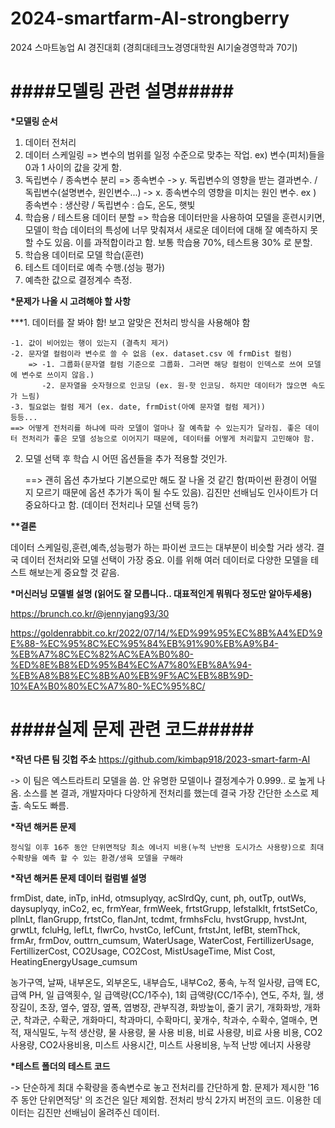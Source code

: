 # 2024-smartfarm-AI-strongberry
2024 스마트농업 AI 경진대회 (경희대테크노경영대학원 AI기술경영학과 70기)


<h1>####모델링 관련 설명#####</h1>

<b>*모델링 순서</b>
1. 데이터 전처리 
2. 데이터 스케일링 
	=> 변수의 범위를 일정 수준으로 맞추는 작업. ex) 변수(피처)들을 0과 1 사이의 값을 갖게 함.
3. 독립변수 / 종속변수 분리
	=> 종속변수 -> y. 독립변수의 영향을 받는 결과변수. / 독립변수(설명변수, 원인변수...) -> x. 종속변수의 영향을 미치는 원인 변수.
	   ex ) 종속변수 : 생산량 / 독립변수 : 습도, 온도, 햇빛
4. 학습용 / 테스트용 데이터 분할
	=> 학습용 데이터만을 사용하여 모델을 훈련시키면, 모델이 학습 데이터의 특성에 너무 맞춰져서 새로운 데이터에 대해 잘 예측하지 못 할 수도 있음. 이를 과적합이라고 함.
		보통 학습용 70%, 테스트용 30% 로 분할.
5. 학습용 데이터로 모델 학습(훈련)
6. 테스트 데이터로 예측 수행.(성능 평가)
7. 예측한 값으로 결정계수 측정.


<b>*문제가 나올 시 고려해야 할 사항</b>

***1. 데이터를 잘 봐야 함! 보고 알맞은 전처리 방식을 사용해야 함

	-1. 값이 비어있는 행이 있는지 (결측치 제거)
	-2. 문자열 컬럼이라 변수로 쓸 수 없음 (ex. dataset.csv 에 frmDist 컬럼)
		=> -1. 그룹화(문자열 컬럼 기준으로 그룹화. 그러면 해당 컬럼이 인덱스로 쓰여 모델에 변수로 쓰이지 않음.) 
		   -2. 문자열을 숫자형으로 인코딩 (ex. 원-핫 인코딩. 하지만 데이터가 많으면 속도가 느림)
	-3. 필요없는 컬럼 제거 (ex. date, frmDist(아예 문자열 컬럼 제거))
    등등...
	==> 어떻게 전처리를 하냐에 따라 모델이 얼마나 잘 예측할 수 있는지가 달라짐. 좋은 데이터 전처리가 좋은 모델 성능으로 이어지기 때문에, 데이터를 어떻게 처리할지 고민해야 함.
	
2. 모델 선택 후 학습 시 어떤 옵션들을 추가 적용할 것인가.

	==> 괜히 옵션 추가보다 기본으로만 해도 잘 나올 것 같긴 함(파이썬 환경이 어떨 지 모르기 때문에 옵션 추가가 독이 될 수도 있음). 
	    김진만 선배님도 인사이트가 더 중요하다고 함. (데이터 전처리나 모델 선택 등?)
	
<b>**결론</b>	

데이터 스케일링,훈련,예측,성능평가 하는 파이썬 코드는 대부분이 비슷할 거라 생각.
결국 데이터 전처리와 모델 선택이 가장 중요. 이를 위해 여러 데이터로 다양한 모델을 테스트 해보는게 중요할 것 같음.


<b>*머신러닝 모델별 설명 (읽어도 잘 모릅니다.. 대표적인게 뭐뭐다 정도만 알아두세용)</b>

https://brunch.co.kr/@jennyjang93/30

https://goldenrabbit.co.kr/2022/07/14/%ED%99%95%EC%8B%A4%ED%9E%88-%EC%95%8C%EC%95%84%EB%91%90%EB%A9%B4-%EB%A7%8C%EC%82%AC%EA%B0%80-%ED%8E%B8%ED%95%B4%EC%A7%80%EB%8A%94-%EB%A8%B8%EC%8B%A0%EB%9F%AC%EB%8B%9D-10%EA%B0%80%EC%A7%80-%EC%95%8C/

<h1>####실제 문제 관련 코드#####</h1>

<b>*작년 다른 팀 깃헙 주소</b>
https://github.com/kimbap918/2023-smart-farm-AI

-> 이 팀은 엑스트라트리 모델을 씀. 안 유명한 모델이나 결정계수가 0.999.. 로 높게 나옴.
   소스를 본 결과, 개발자마다 다양하게 전처리를 했는데 결국 가장 간단한 소스로 제출. 속도도 빠름.

<b>*작년 해커톤 문제</b>

	정식일 이후 16주 동안 단위면적당 최소 에너지 비용(누적 난반용 도시가스 사용량)으로 최대 수확량을 예측 할 수 있는 환경/생육 모델을 구해라
	
<b>*작년 해커톤 문제 데이터 컬럼별 설명</b>

frmDist, date, inTp, inHd, otmsuplyqy, acSlrdQy, cunt, ph, outTp, outWs, daysuplyqy, inCo2, ec, frmYear, frmWeek,
frtstGrupp, lefstalklt, frtstSetCo, pllnLt, flanGrupp, frtstCo, flanJnt, tcdmt, frmhsFclu, hvstGrupp, hvstJnt, grwtLt,
fcluHg, lefLt, flwrCo, hvstCo, lefCunt, frtstJnt, lefBt, stemThck, frmAr, frmDov, outtrn_cumsum, WaterUsage, WaterCost,
FertillizerUsage, FertillizerCost, CO2Usage, CO2Cost, MistUsageTime, Mist Cost, HeatingEnergyUsage_cumsum


농가구역, 날짜, 내부온도, 외부온도, 내부습도, 내부Co2, 풍속, 누적 일사량, 급액 EC, 급액 PH, 일 급액횟수, 일 급액량(CC/1주수), 1회 급액량(CC/1주수), 연도, 주차,
월, 생장길이, 초장, 옆수, 옆장, 옆폭, 엽병장, 관부직경, 화방높이, 줄기 굵기, 개화화방, 개화군,
착과군, 수확군, 개화마디, 착과마디, 수확마디, 꽃개수, 착과수, 수확수, 열매수, 면적, 재식밀도, 누적 생산량, 물 사용량, 물 사용 비용,
비료 사용량, 비료 사용 비용, CO2사용량, CO2사용비용, 미스트 사용시간, 미스트 사용비용, 누적 난방 에너지 사용량

<b>*테스트 폴더의 테스트 코드</b>

-> 단순하게 최대 수확량을 종속변수로 놓고 전처리를 간단하게 함. 문제가 제시한 '16주 동안 단위면적당' 의 조건은 일단 제외함. 전처리 방식 2가지 버전의 코드.
   이용한 데이터는 김진만 선배님이 올려주신 데이터.
